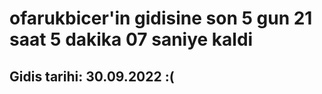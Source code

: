 # ofarukbicer'in gidisine son 5 gun 21 saat 5 dakika 07 saniye kaldi

## Gidis tarihi: 30.09.2022 :(